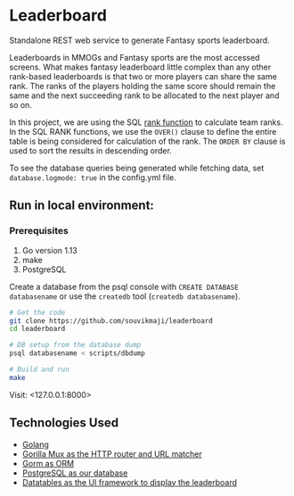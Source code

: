 # Leaderboard

Standalone REST web service to generate Fantasy sports leaderboard.

Leaderboards in MMOGs and Fantasy sports are the most accessed screens. What makes fantasy leaderboard little complex than any other rank-based leaderboards is that two or more players can share the same rank. The ranks of the players holding the same score should remain the same and the next succeeding rank to be allocated to the next player and so on.

In this project, we are using the SQL [rank function](http://www.sqltutorial.org/sql-window-functions/sql-rank/) to calculate team ranks.
In the SQL RANK functions, we use the `OVER()` clause to define the entire table is being considered for calculation of the rank. The `ORDER BY` clause is used to sort the results in descending order.

To see the database queries being generated while fetching data, set `database.logmode: true` in the config.yml file.

## Run in local environment:

### Prerequisites

1. Go version 1.13
2. make
3. PostgreSQL

Create a database from the psql console with `CREATE DATABASE databasename` or use the `createdb` tool (`createdb databasename`).

```sh
# Get the code
git clone https://github.com/souvikmaji/leaderboard
cd leaderboard

# DB setup from the database dump
psql databasename < scripts/dbdump

# Build and run
make
```

Visit: <127.0.0.1:8000>

## Technologies Used

- [Golang](https://golang.org/)
- [Gorilla Mux as the HTTP router and URL matcher](https://github.com/gorilla/mux)
- [Gorm as ORM](https://gorm.io/)
- [PostgreSQL as our database](https://www.postgresql.org/)
- [Datatables as the UI framework to display the leaderboard](https://datatables.net/)

